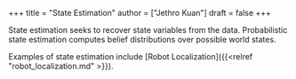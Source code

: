 +++
title = "State Estimation"
author = ["Jethro Kuan"]
draft = false
+++

State estimation seeks to recover state variables from the data.
Probabilistic state estimation computes belief distributions over
possible world states.

Examples of state estimation include [Robot Localization]({{<relref "robot_localization.md" >}}).
